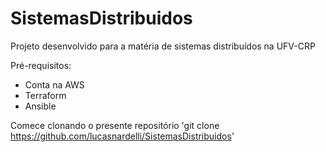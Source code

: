 # SistemasDistribuidos
Projeto desenvolvido para a matéria de sistemas distribuídos na UFV-CRP

Pré-requisitos: 
  - Conta na AWS
  - Terraform
  - Ansible

Comece clonando o presente repositório 'git clone https://github.com/lucasnardelli/SistemasDistribuidos'
